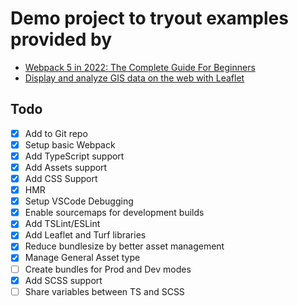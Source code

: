 # Demo project to tryout examples provided by 
- [Webpack 5 in 2022: The Complete Guide For Beginners](https://www.udemy.com/course/webpack-from-beginner-to-advanced/learn/lecture/34709012#overview)
- [Display and analyze GIS data on the web with Leaflet](https://www.udemy.com/course/display-and-analyze-gis-data-on-the-web/learn/lecture/7273050?start=15#overview) 

## Todo
- [x] Add to Git repo
- [x] Setup basic Webpack
- [x] Add TypeScript support
- [x] Add Assets support
- [x] Add CSS Support
- [x] HMR
- [x] Setup VSCode Debugging
- [x] Enable sourcemaps for development builds
- [x] Add TSLint/ESLint
- [x] Add Leaflet and Turf libraries
- [x] Reduce bundlesize by better asset management
- [x] Manage General Asset type
- [ ] Create  bundles for Prod and Dev modes
- [x] Add SCSS support
- [ ] Share variables between TS and SCSS